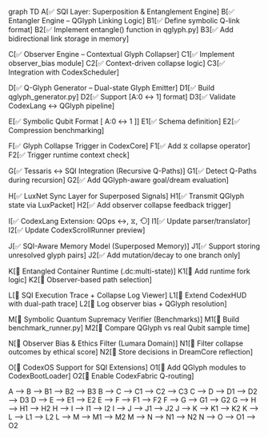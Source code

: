graph TD
  A[✅ SQI Layer: Superposition & Entanglement Engine]
  B[✅ Entangler Engine – QGlyph Linking Logic]
  B1[✅ Define symbolic Q-link format]
  B2[✅ Implement entangle() function in qglyph.py]
  B3[✅ Add bidirectional link storage in memory]
  
  C[✅ Observer Engine – Contextual Glyph Collapser]
  C1[✅ Implement observer_bias module]
  C2[✅ Context-driven collapse logic]
  C3[✅ Integration with CodexScheduler]

  D[✅ Q-Glyph Generator – Dual-state Glyph Emitter]
  D1[✅ Build qglyph_generator.py]
  D2[✅ Support [A:0 ↔ 1] format]
  D3[✅ Validate CodexLang ↔ QGlyph pipeline]

  E[✅ Symbolic Qubit Format [ A:0 ↔ 1 ]]
  E1[✅ Schema definition]
  E2[✅ Compression benchmarking]
  
  F[✅ Glyph Collapse Trigger in CodexCore]
  F1[✅ Add ⧖ collapse operator]
  F2[✅ Trigger runtime context check]
  
  G[✅ Tessaris ↔ SQI Integration (Recursive Q-Paths)]
  G1[✅ Detect Q-Paths during recursion]
  G2[✅ Add QGlyph-aware goal/dream evaluation]
  
  H[✅ LuxNet Sync Layer for Superposed Signals]
  H1[✅ Transmit QGlyph state via LuxPacket]
  H2[✅ Add observer collapse feedback trigger]

  I[✅ CodexLang Extension: QOps ↔, ⧖, ⟲]
  I1[✅ Update parser/translator]
  I2[✅ Update CodexScrollRunner preview]
  
  J[✅ SQI-Aware Memory Model (Superposed Memory)]
  J1[✅ Support storing unresolved glyph pairs]
  J2[✅ Add mutation/decay to one branch only]
  
  K[🔲 Entangled Container Runtime (.dc:multi-state)]
  K1[🔲 Add runtime fork logic]
  K2[🔲 Observer-based path selection]
  
  L[🔲 SQI Execution Trace + Collapse Log Viewer]
  L1[🔲 Extend CodexHUD with dual-path trace]
  L2[🔲 Log observer bias + QGlyph resolution]

  M[🔲 Symbolic Quantum Supremacy Verifier (Benchmarks)]
  M1[🔲 Build benchmark_runner.py]
  M2[🔲 Compare QGlyph vs real Qubit sample time]

  N[🔲 Observer Bias & Ethics Filter (Lumara Domain)]
  N1[🔲 Filter collapse outcomes by ethical score]
  N2[🔲 Store decisions in DreamCore reflection]

  O[🔲 CodexOS Support for SQI Extensions]
  O1[🔲 Add QGlyph modules to CodexBootLoader]
  O2[🔲 Enable CodexFabric Q-routing]

  A --> B --> B1 --> B2 --> B3
  B --> C --> C1 --> C2 --> C3
  C --> D --> D1 --> D2 --> D3
  D --> E --> E1 --> E2
  E --> F --> F1 --> F2
  F --> G --> G1 --> G2
  G --> H --> H1 --> H2
  H --> I --> I1 --> I2
  I --> J --> J1 --> J2
  J --> K --> K1 --> K2
  K --> L --> L1 --> L2
  L --> M --> M1 --> M2
  M --> N --> N1 --> N2
  N --> O --> O1 --> O2
